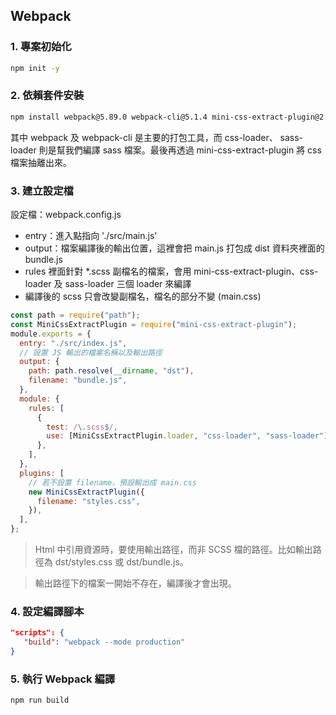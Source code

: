 
## Webpack

### 1. 專案初始化

```bash
npm init -y
```

### 2. 依賴套件安裝

```bash
npm install webpack@5.89.0 webpack-cli@5.1.4 mini-css-extract-plugin@2.7.7 css-loader@6.9.1 sass@1.70.0 sass-loader@14.0.0
```

其中 webpack 及 webpack-cli 是主要的打包工具，而 css-loader、 sass-loader 則是幫我們編譯 sass 檔案。最後再透過 mini-css-extract-plugin 將 css 檔案抽離出來。

### 3. 建立設定檔

設定檔：webpack.config.js

* entry：進入點指向 './src/main.js'
* output：檔案編譯後的輸出位置，這裡會把 main.js 打包成 dist 資料夾裡面的 bundle.js
* rules 裡面針對 *.scss 副檔名的檔案，會用 mini-css-extract-plugin、css-loader 及 sass-loader 三個 loader 來編譯
* 編譯後的 scss 只會改變副檔名，檔名的部分不變 (main.css)

```javascript
const path = require("path");
const MiniCssExtractPlugin = require("mini-css-extract-plugin");
module.exports = {
  entry: "./src/index.js",
  // 設置 JS 輸出的檔案名稱以及輸出路徑
  output: {
    path: path.resolve(__dirname, "dst"),
    filename: "bundle.js",
  },
  module: {
    rules: [
      {
        test: /\.scss$/,
        use: [MiniCssExtractPlugin.loader, "css-loader", "sass-loader"],
      },
    ],
  },
  plugins: [
    // 若不設置 filename，預設輸出成 main.css
    new MiniCssExtractPlugin({
      filename: "styles.css",
    }),
  ],
};
```

> Html 中引用資源時，要使用輸出路徑，而非 SCSS 檔的路徑。比如輸出路徑為 dst/styles.css 或 dst/bundle.js。

> 輸出路徑下的檔案一開始不存在，編譯後才會出現。

### 4. 設定編譯腳本

```json
"scripts": {
   "build": "webpack --mode production"
}
```

### 5. 執行 Webpack 編譯

```bash
npm run build
```
